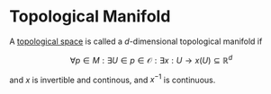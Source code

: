 # Topological Manifold

A [topological space](./Topology#topological-space) is called a $d$-dimensional topological manifold if 

$$
\forall p \in M: \exists U \in p \in \mathcal{O}: \exists x: U \to x(U) \subseteq \mathbb{R}^d
$$
  
and $x$ is invertible and continous, and $x^{-1}$ is continuous.